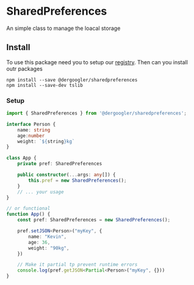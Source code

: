 # SharedPreferences

An simple class to manage the loacal storage

## Install
To use this package need you to setup our [registry](https://dergoogler.com/dergoogler/updates/wiki/Setup-registry). Then can you install outr packages

```shell
npm install --save @dergoogler/sharedpreferences
npm install --save-dev tslib
```

### Setup

```ts
import { SharedPreferences } from '@dergoogler/sharedpreferences';

interface Person {
    name: string
    age:number
    weight: `${string}kg`
}

class App {
    private pref: SharedPreferences

    public constructor(...args: any[]) {
        this.pref = new SharedPreferences();
    }
    // ... your usage
}

// or functional
function App() {
    const pref: SharedPreferences = new SharedPreferences();

    pref.setJSON<Person>("myKey", {
        name: "Kevin",
        age: 36,
        weight: "90kg",
    })

    // Make it partial tp prevent runtime errors
    console.log(pref.getJSON<Partial<Person>("myKey", {}))
}

```
